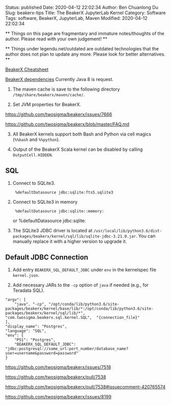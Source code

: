 Status: published
Date: 2020-04-12 22:02:34
Author: Ben Chuanlong Du
Slug: beakerx-tips
Title: The BeakerX JupyterLab Kernel
Category: Software
Tags: software, BeakerX, JupyterLab, Maven
Modified: 2020-04-12 22:02:34

**
Things on this page are fragmentary and immature notes/thoughts of the author.
Please read with your own judgement!
**


**
Things under legendu.net/outdated are outdated technologies 
that the author does not plan to update any more. 
Please look for better alternatives.
**

[BeakerX Cheatsheet](https://github.com/twosigma/beakerx/raw/master/doc/Cheatsheet.pdf)

[BeakerX dependencies](https://github.com/twosigma/beakerx/blob/master/configuration.yml#L6)
Currently Java 8 is request.

1. The maven cache is save to the following directory
    `/tmp/share/beakerx/maven/cache/`.

2. Set JVM properties for BeakerX.

https://github.com/twosigma/beakerx/issues/7666

https://github.com/twosigma/beakerx/blob/master/FAQ.md

3. All BeakerX kernels support both Bash and Python via cell magics (`%%bash` and `%%python`).

4. Output of the BeakerX Scala kernel can be disabled by calling `OutputCell.HIDDEN`.

## SQL

1. Connect to SQLite3.

        %defaultDatasource jdbc:sqlite:fts5.sqlite3

2. Connect to SQLite3 in memory

        %defaultDatasource jdbc:sqlite::memory:
    or
        %defaultDatasource jdbc:sqlite:

3. The SQLite3 JDBC driver is located at 
    `/usr/local/lib/python3.6/dist-packages/beakerx/kernel/sql/lib/sqlite-jdbc-3.21.0.jar`.
    You can manually replace it with a higher version to upgrade it.

## Default JDBC Connection

1. Add entry `BEAKERX_SQL_DEFAULT_JDBC` under `env` in the kernelspec file `kernel.json`.

2. Add necessary JARs to the `-cp` option of `java` if needed (e.g., for Teradata SQL).


```
"argv": [
	"java", "-cp", "/opt/conda/lib/python3.6/site-packages/beakerx/kernel/base/lib/*:/opt/conda/lib/python3.6/site-packages/beakerx/kernel/sql/lib/*", "com.twosigma.beakerx.sql.kernel.SQL",  "{connection_file}"
],
"display_name": "Postgres",
"language": "SQL",
"env": {
	"PS1": "Postgres",
	"BEAKERX_SQL_DEFAULT_JDBC": "jdbc:postgresql://some_url:port_number/database_name?user=username&password=password"
}
```

https://github.com/twosigma/beakerx/issues/7518

https://github.com/twosigma/beakerx/pull/7538

https://github.com/twosigma/beakerx/pull/7538#issuecomment-420765574

https://github.com/twosigma/beakerx/issues/8199
